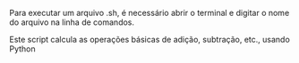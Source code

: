 Para executar um arquivo .sh, é necessário abrir o terminal e digitar o nome do arquivo na linha de comandos.

Este script calcula as operações básicas de adição, subtração, etc., usando Python
